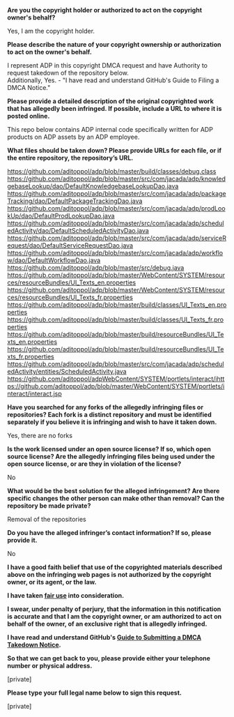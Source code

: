 **Are you the copyright holder or authorized to act on the copyright owner's behalf?**

Yes, I am the copyright holder.

**Please describe the nature of your copyright ownership or authorization to act on the owner's behalf.**

I represent ADP in this copyright DMCA request and have Authority to request takedown of the repository below.  
Additionally, Yes. - "I have read and understand GitHub's Guide to Filing a DMCA Notice."

**Please provide a detailed description of the original copyrighted work that has allegedly been infringed. If possible, include a URL to where it is posted online.**

This repo below contains ADP internal code specifically written for ADP products on ADP assets by an ADP employee.

**What files should be taken down? Please provide URLs for each file, or if the entire repository, the repository’s URL.**

https://github.com/aditoppol/adp/blob/master/build/classes/debug.class  
https://github.com/aditoppol/adp/blob/master/src/com/jacada/adp/knowledgebaseLookup/dao/DefaultKnowledgebaseLookupDao.java  
https://github.com/aditoppol/adp/blob/master/src/com/jacada/adp/packageTracking/dao/DefaultPackageTrackingDao.java  
https://github.com/aditoppol/adp/blob/master/src/com/jacada/adp/prodLookUp/dao/DefaultProdLookupDao.java  
https://github.com/aditoppol/adp/blob/master/src/com/jacada/adp/scheduledActivity/dao/DefaultScheduledActivityDao.java  
https://github.com/aditoppol/adp/blob/master/src/com/jacada/adp/serviceRequest/dao/DefaultServiceRequestDao.java  
https://github.com/aditoppol/adp/blob/master/src/com/jacada/adp/workflow/dao/DefaultWorkflowDao.java  
https://github.com/aditoppol/adp/blob/master/src/debug.java  
https://github.com/aditoppol/adp/blob/master/WebContent/SYSTEM/resources/resourceBundles/UI_Texts_en.properties  
https://github.com/aditoppol/adp/blob/master/WebContent/SYSTEM/resources/resourceBundles/UI_Texts_fr.properties  
https://github.com/aditoppol/adp/blob/master/build/classes/UI_Texts_en.properties  
https://github.com/aditoppol/adp/blob/master/build/classes/UI_Texts_fr.properties  
https://github.com/aditoppol/adp/blob/master/build/resourceBundles/UI_Texts_en.properties  
https://github.com/aditoppol/adp/blob/master/build/resourceBundles/UI_Texts_fr.properties  
https://github.com/aditoppol/adp/blob/master/src/com/jacada/adp/scheduledActivity/entities/ScheduledActivity.java  
https://github.com/aditoppol/adpWebContent/SYSTEM/portlets/interact/ihttps://github.com/aditoppol/adp/blob/master/WebContent/SYSTEM/portlets/interact/interact.jsp

**Have you searched for any forks of the allegedly infringing files or repositories? Each fork is a distinct repository and must be identified separately if you believe it is infringing and wish to have it taken down.**

Yes, there are no forks

**Is the work licensed under an open source license? If so, which open source license? Are the allegedly infringing files being used under the open source license, or are they in violation of the license?**

No

**What would be the best solution for the alleged infringement? Are there specific changes the other person can make other than removal? Can the repository be made private?**

Removal of the repositories

**Do you have the alleged infringer’s contact information? If so, please provide it.**

No

**I have a good faith belief that use of the copyrighted materials described above on the infringing web pages is not authorized by the copyright owner, or its agent, or the law.**

**I have taken <a href="https://www.lumendatabase.org/topics/22">fair use</a> into consideration.**

**I swear, under penalty of perjury, that the information in this notification is accurate and that I am the copyright owner, or am authorized to act on behalf of the owner, of an exclusive right that is allegedly infringed.**

**I have read and understand GitHub's <a href="https://docs.github.com/articles/guide-to-submitting-a-dmca-takedown-notice/">Guide to Submitting a DMCA Takedown Notice</a>.**

**So that we can get back to you, please provide either your telephone number or physical address.**

[private]

**Please type your full legal name below to sign this request.**

[private]

